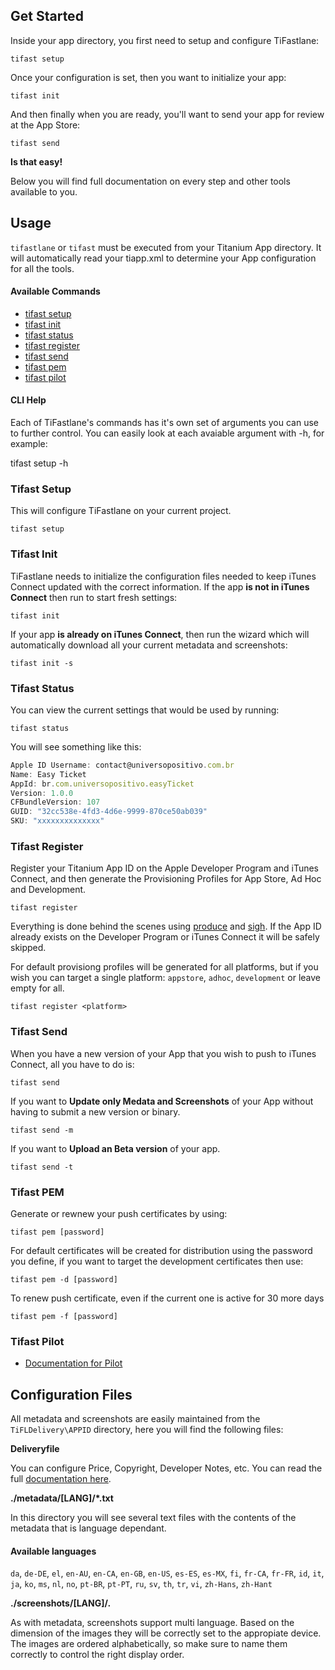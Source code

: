 ## Get Started

Inside your app directory, you first need to setup and configure TiFastlane:

	tifast setup

Once your configuration is set, then you want to initialize your app:

	tifast init

And then finally when you are ready, you'll want to send your app for review at the App Store:

	tifast send

**Is that easy!**

Below you will find full documentation on every step and other tools available to you.

## Usage

`tifastlane` or `tifast` must be executed from your Titanium App directory. It will automatically read your tiapp.xml to determine your App configuration for all the tools.

#### Available Commands
* [tifast setup](#tifast-setup)
* [tifast init](#tifast-init)
* [tifast status](#tifast-status)
* [tifast register](#tifast-register)
* [tifast send](#tifast-send)
* [tifast pem](#tifast-pem)
* [tifast pilot](#tifast-pilot)

#### CLI Help

Each of TiFastlane's commands has it's own set of arguments you can use to further control. You can easily look at each avaiable argument with -h, for example:

tifast setup -h

### Tifast Setup
This will configure TiFastlane on your current project.

    tifast setup

### Tifast Init
TiFastlane needs to initialize the configuration files needed to keep iTunes Connect updated with the correct information. If the app **is not in iTunes Connect** then run to start fresh settings:


    tifast init

If your app **is already on iTunes Connect**, then run the wizard which will automatically download all your current metadata and screenshots:

    tifast init -s

### Tifast Status
You can view the current settings that would be used by running:

    tifast status

You will see something like this:

```javascript
Apple ID Username: contact@universopositivo.com.br
Name: Easy Ticket
AppId: br.com.universopositivo.easyTicket
Version: 1.0.0
CFBundleVersion: 107
GUID: "32cc538e-4fd3-4d6e-9999-870ce50ab039"
SKU: "xxxxxxxxxxxxxx"
```

### Tifast Register
Register your Titanium App ID on the Apple Developer Program and iTunes Connect, and then generate the Provisioning Profiles for App Store, Ad Hoc and Development.

    tifast register

Everything is done behind the scenes using [produce](https://github.com/fastlane/produce) and [sigh](https://github.com/KrauseFx/sigh). If the App ID already exists on the Developer Program or iTunes Connect it will be safely skipped.

For default provisiong profiles will be generated for all platforms, but if you wish you can target a single platform: `appstore`, `adhoc`, `development` or leave empty for all.

    tifast register <platform>

### Tifast Send

When you have a new version of your App that you wish to push to iTunes Connect, all you have to do is:

	tifast send


If you want to **Update only Medata and Screenshots**  of your App without having to submit a new version or binary.

    tifast send -m

If you want to **Upload an Beta version** of your app.

    tifast send -t


### Tifast PEM

Generate or rewnew your push certificates by using:

	tifast pem [password]

For default certificates will be created for distribution using the password you define, if you want to target the development certificates then use:

	tifast pem -d [password]

To renew push certificate, even if the current one is active for 30 more days

    tifast pem -f [password]

### Tifast Pilot
* [Documentation for Pilot](./Pilot.md)

## Configuration Files

All metadata and screenshots are easily maintained from the `TiFLDelivery\APPID` directory, here you will find the following files:

**Deliveryfile**

You can configure Price, Copyright, Developer Notes, etc. You can read the full [documentation here](https://github.com/KrauseFx/deliver/blob/master/Deliverfile.md).

**./metadata/[LANG]/*.txt**

In this directory you will see several text files with the contents of the metadata that is language dependant.

#### Available languages
`da`, `de-DE`, `el`, `en-AU`, `en-CA`, `en-GB`, `en-US`, `es-ES`, `es-MX`, `fi`, `fr-CA`, `fr-FR`, `id`, `it`, `ja`, `ko`, `ms`, `nl`, `no`, `pt-BR`, `pt-PT`, `ru`, `sv`, `th`, `tr`, `vi`, `zh-Hans`, `zh-Hant`

**./screenshots/[LANG]/*.***

As with metadata, screenshots support multi language. Based on the dimension of the images they will be correctly set to the appropiate device. The images are ordered alphabetically, so make sure to name them correctly to control the right display order.
